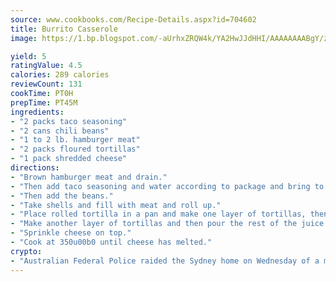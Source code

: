```yaml
---
source: www.cookbooks.com/Recipe-Details.aspx?id=704602
title: Burrito Casserole
image: https://1.bp.blogspot.com/-aUrhxZRQW4k/YA2HwJJdHHI/AAAAAAAABgY/z2R8OXCxqDoBQtRn-q-fHG8g9_G4G1HBwCLcBGAsYHQ/s320/13.png

yield: 5
ratingValue: 4.5
calories: 289 calories
reviewCount: 131
cookTime: PT0H
prepTime: PT45M
ingredients:
- "2 packs taco seasoning"
- "2 cans chili beans"
- "1 to 2 lb. hamburger meat"
- "2 packs floured tortillas"
- "1 pack shredded cheese"
directions:
- "Brown hamburger meat and drain."
- "Then add taco seasoning and water according to package and bring to a boil."
- "Then add the beans."
- "Take shells and fill with meat and roll up."
- "Place rolled tortilla in a pan and make one layer of tortillas, then add some juice from meat over the layer."
- "Make another layer of tortillas and then pour the rest of the juice over the layers."
- "Sprinkle cheese on top."
- "Cook at 350u00b0 until cheese has melted."
crypto:
- "Australian Federal Police raided the Sydney home on Wednesday of a man named by Wired magazine as the probable creator of cryptocurrency bitcoin, a Reuters witness said."
---
```

